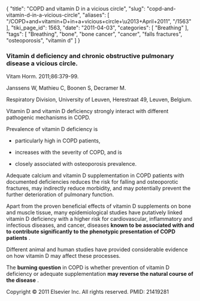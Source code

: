 {
    "title": "COPD and vitamin D in a vicious circle",
    "slug": "copd-and-vitamin-d-in-a-vicious-circle",
    "aliases": [
        "/COPD+and+vitamin+D+in+a+vicious+circle+\u2013+April+2011",
        "/1563"
    ],
    "tiki_page_id": 1563,
    "date": "2011-04-03",
    "categories": [
        "Breathing"
    ],
    "tags": [
        "Breathing",
        "bone",
        "bone cancer",
        "cancer",
        "falls fractures",
        "osteoporosis",
        "vitamin d"
    ]
}


### Vitamin d deficiency and chronic obstructive pulmonary disease a vicious circle.

Vitam Horm. 2011;86:379-99.

Janssens W, Mathieu C, Boonen S, Decramer M.

Respiratory Division, University of Leuven, Herestraat 49, Leuven, Belgium.

Vitamin D and vitamin D deficiency strongly interact with different pathogenic mechanisms in COPD. 

Prevalence of vitamin D deficiency is 

* particularly high in COPD patients, 

* increases with the severity of COPD, and is 

* closely associated with osteoporosis prevalence. 

Adequate calcium and vitamin D supplementation in COPD patients with documented deficiencies reduces the risk for falling and osteoporotic fractures, may indirectly reduce morbidity, and may potentially prevent the further deterioration of pulmonary function. 

Apart from the proven beneficial effects of vitamin D supplements on bone and muscle tissue, many epidemiological studies have putatively linked vitamin D deficiency with a higher risk for cardiovascular, inflammatory and infectious diseases, and cancer, diseases  **known to be associated with and to contribute significantly to the phenotypic presentation of COPD patients** . 

Different animal and human studies have provided considerable evidence on how vitamin D may affect these processes. 

The  **burning question**  in COPD is whether prevention of vitamin D deficiency or adequate supplementation **may reverse the natural course of the disease** .

Copyright © 2011 Elsevier Inc. All rights reserved. PMID: 21419281